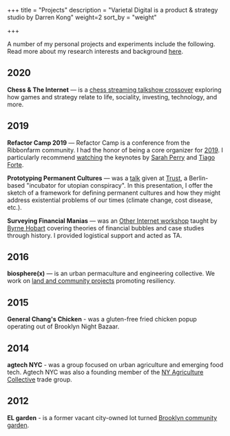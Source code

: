 +++
title = "Projects"
description = "Varietal Digital is a product & strategy studio by Darren Kong"
weight=2
sort_by = "weight"

+++

A number of my personal projects and experiments include the following. Read more about my research interests and background [here](@/about/_index.md). 

## 2020
**Chess & The Internet** — is a [chess streaming talkshow crossover](https://www.youtube.com/watch?v=OykSjfKvzOo) exploring how games and strategy relate to life, sociality, investing, technology, and more.

## 2019
**Refactor Camp 2019** — Refactor Camp is a conference from the Ribbonfarm community. I had the honor of being a core organizer for [2019](https://www.ribbonfarm.com/2019/06/20/reflections-on-refactor-camp-2019/). I particularly recommend [watching](https://www.youtube.com/channel/UCJuBuwyTnr7XrMQia2Rw_bw) the keynotes by [Sarah Perry](https://www.youtube.com/watch?v=GK-EzsD3-U0) and [Tiago Forte](https://www.youtube.com/watch?v=pR_jtqLBuWw).

**Prototyping Permanent Cultures** — was a [talk](https://www.youtube.com/watch?v=JUJFhersu1g) given at [Trust](https://trust.support/), a Berlin-based "incubator for utopian conspiracy". In this presentation, I offer the sketch of a framework for defining permanent cultures and how they might address existential problems of our times (climate change, cost disease, etc.).

**Surveying Financial Manias** — was an [Other Internet workshop](https://otherinter.net/workshops/Financial-Manias) taught by [Byrne Hobart](https://twitter.com/byrnehobart) covering theories of financial bubbles and case studies through history. I provided logistical support and acted as TA.

## 2016
**biosphere(x)** — is an urban permaculture and engineering collective. We work on [land and community projects](https://www.instagram.com/biosphere.x) promoting resiliency. 

## 2015
**General Chang's Chicken** - was a gluten-free fried chicken popup operating out of Brooklyn Night Bazaar. 

## 2014
**agtech NYC** - was a group focused on urban agriculture and emerging food tech. Agtech NYC was also a founding member of the [NY Agriculture Collective](http://www.farming.nyc/) trade group.

## 2012
**EL garden** - is a former vacant city-owned lot turned [Brooklyn community garden](https://www.facebook.com/elgardenbushwick). 
